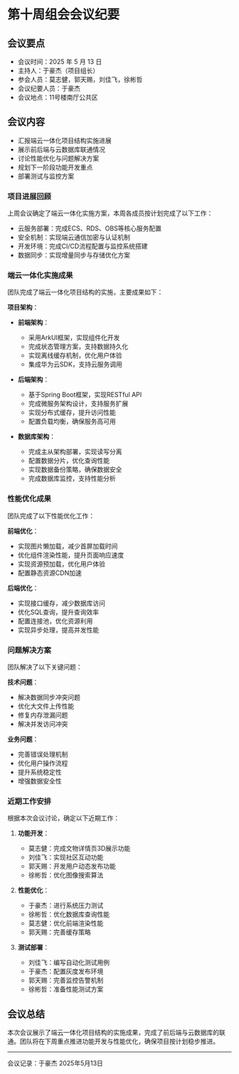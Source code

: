 # 第十周组会会议纪要

## 会议要点

* 会议时间：2025 年 5 月 13 日
* 主持人：于豪杰（项目组长）
* 参会人员：莫志健，郭天赐，刘佳飞，徐彬哲
* 会议纪要人员：于豪杰
* 会议地点：11号楼南厅公共区

## 会议内容

* 汇报端云一体化项目结构实施进展
* 展示前后端与云数据库联通情况
* 讨论性能优化与问题解决方案
* 规划下一阶段功能开发重点
* 部署测试与监控方案

### 项目进展回顾

上周会议确定了端云一体化实施方案，本周各成员按计划完成了以下工作：

* 云服务部署：完成ECS、RDS、OBS等核心服务配置
* 安全机制：实现端云通信加密与认证机制
* 开发环境：完成CI/CD流程配置与监控系统搭建
* 数据同步：实现增量同步与存储优化方案

### 端云一体化实施成果

团队完成了端云一体化项目结构的实施，主要成果如下：

**项目架构**：

* **前端架构**：
  * 采用ArkUI框架，实现组件化开发
  * 完成状态管理方案，支持数据持久化
  * 实现离线缓存机制，优化用户体验
  * 集成华为云SDK，支持云服务调用

* **后端架构**：
  * 基于Spring Boot框架，实现RESTful API
  * 完成微服务架构设计，支持服务扩展
  * 实现分布式缓存，提升访问性能
  * 配置负载均衡，确保服务高可用

* **数据库架构**：
  * 完成主从架构部署，实现读写分离
  * 配置数据分片，优化查询性能
  * 实现数据备份策略，确保数据安全
  * 完成数据库监控，支持性能分析

### 性能优化成果

团队完成了以下性能优化工作：

**前端优化**：

* 实现图片懒加载，减少首屏加载时间
* 优化组件渲染性能，提升页面响应速度
* 实现资源预加载，优化用户体验
* 配置静态资源CDN加速

**后端优化**：

* 实现接口缓存，减少数据库访问
* 优化SQL查询，提升查询效率
* 配置连接池，优化资源利用
* 实现异步处理，提高并发性能

### 问题解决方案

团队解决了以下关键问题：

**技术问题**：

* 解决数据同步冲突问题
* 优化大文件上传性能
* 修复内存泄漏问题
* 解决并发访问冲突

**业务问题**：

* 完善错误处理机制
* 优化用户操作流程
* 提升系统稳定性
* 增强数据安全性

### 近期工作安排

根据本次会议讨论，确定以下近期工作：

1. **功能开发**：
   * 莫志健：完成文物详情页3D展示功能
   * 刘佳飞：实现社区互动功能
   * 郭天赐：开发用户动态发布功能
   * 徐彬哲：优化图像搜索算法

2. **性能优化**：
   * 于豪杰：进行系统压力测试
   * 徐彬哲：优化数据库查询性能
   * 莫志健：优化前端渲染性能
   * 郭天赐：完善缓存策略

3. **测试部署**：
   * 刘佳飞：编写自动化测试用例
   * 于豪杰：配置灰度发布环境
   * 郭天赐：完善监控告警机制
   * 徐彬哲：准备性能测试方案

## 会议总结

本次会议展示了端云一体化项目结构的实施成果，完成了前后端与云数据库的联通。团队将在下周重点推进功能开发与性能优化，确保项目按计划稳步推进。

---

会议记录：于豪杰
2025年5月13日
